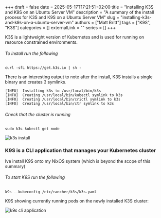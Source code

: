+++ 
draft = false
date = 2025-05-17T17:21:51+02:00
title = "Installing K3S and K9S on an Ubuntu Server VM"
description = "A summary of the install process for K3S and K9S on a Ubuntu Server VM"
slug = "installing-k3s-and-k9s-on-a-ubuntu-server-vm"
authors = ["Matt Britt"]
tags = ["K9S", "K3S"]
categories = []
externalLink = ""
series = []
+++


K3S is a lightweight version of Kubernetes and is used for running on resource constrained environments.

###### To install run the following

```shell
curl -sfL https://get.k3s.io | sh - 
```

 There is an interesting output to note after the install, K3S installs a single binary and creates 3 symlinks.

```shell
[INFO]  Installing k3s to /usr/local/bin/k3s
[INFO]  Creating /usr/local/bin/kubectl symlink to k3s
[INFO]  Creating /usr/local/bin/crictl symlink to k3s
[INFO]  Creating /usr/local/bin/ctr symlink to k3s
```

###### Check that the cluster is running

```shell
sudo k3s kubectl get node
```

![k3s install](/installing-k3s-k9s-on-a-vm/k3s.png)

### K9S is a CLI application that manages your Kubernetes cluster

Ive install K9S onto my NixOS system (which is beyond the scope of this summary)

###### To start K9S run the following

```shell
k9s --kubeconfig /etc/rancher/k3s/k3s.yaml
```

K9S showing currently running pods on the newly installed K3S cluster:

![k9s cli application](/installing-k3s-k9s-on-a-vm/k9s.png)

